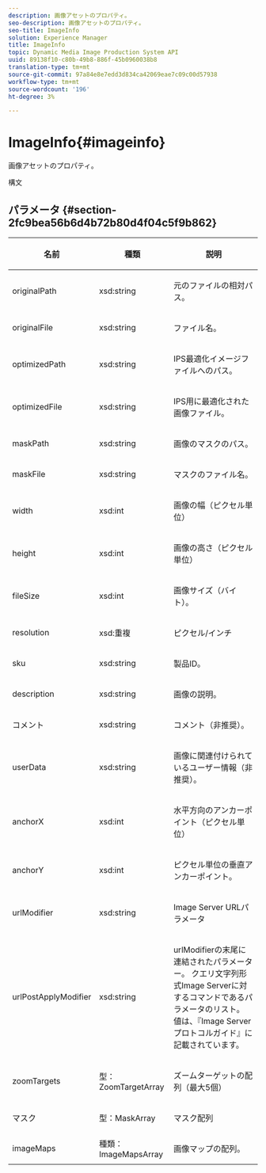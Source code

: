 ```yaml
---
description: 画像アセットのプロパティ。
seo-description: 画像アセットのプロパティ。
seo-title: ImageInfo
solution: Experience Manager
title: ImageInfo
topic: Dynamic Media Image Production System API
uuid: 89138f10-c80b-49b8-886f-45b0960038b8
translation-type: tm+mt
source-git-commit: 97a84e8e7edd3d834ca42069eae7c09c00d57938
workflow-type: tm+mt
source-wordcount: '196'
ht-degree: 3%

---
```



# ImageInfo{#imageinfo}

画像アセットのプロパティ。

構文

## パラメータ {#section-2fc9bea56b6d4b72b80d4f04c5f9b862}

<table id="table_04100BB8ABD84EF68B0A7CE3AD946414"> 
 <thead> 
  <tr> 
   <th colname="col1" class="entry"> <p>名前 </p> </th> 
   <th colname="col2" class="entry"> <p>種類 </p> </th> 
   <th colname="col3" class="entry"> <p>説明 </p> </th> 
  </tr> 
 </thead>
 <tbody> 
  <tr> 
   <td colname="col1"> <span class="codeph"> <span class="varname"> originalPath</span> </span> </td> 
   <td colname="col2"> <span class="codeph"> xsd:string</span> </td> 
   <td colname="col3"> <p>元のファイルの相対パス。 </p> </td> 
  </tr> 
  <tr> 
   <td colname="col1"> <span class="codeph"><span class="varname"> originalFile</span> </span> </td> 
   <td colname="col2"> <span class="codeph"> xsd:string</span> </td> 
   <td colname="col3"> <p>ファイル名。 </p> </td> 
  </tr> 
  <tr> 
   <td colname="col1"> <span class="codeph"><span class="varname"> optimizedPath</span> </span> </td> 
   <td colname="col2"> <span class="codeph"> xsd:string</span> </td> 
   <td colname="col3"> <p>IPS最適化イメージファイルへのパス。 </p> </td> 
  </tr> 
  <tr> 
   <td colname="col1"> <span class="codeph"> <span class="varname"> optimizedFile</span> </span> </td> 
   <td colname="col2"> <span class="codeph"> xsd:string</span> </td> 
   <td colname="col3"> <p>IPS用に最適化された画像ファイル。 </p> </td> 
  </tr> 
  <tr> 
   <td colname="col1"> <span class="codeph"> <span class="varname"> maskPath</span> </span> </td> 
   <td colname="col2"> <span class="codeph"> xsd:string</span> </td> 
   <td colname="col3"> <p>画像のマスクのパス。 </p> </td> 
  </tr> 
  <tr> 
   <td colname="col1"> <span class="codeph"> <span class="varname"> maskFile</span> </span> </td> 
   <td colname="col2"> <span class="codeph"> xsd:string</span> </td> 
   <td colname="col3"> <p>マスクのファイル名。 </p> </td> 
  </tr> 
  <tr> 
   <td colname="col1"> <span class="codeph"> <span class="varname"> width</span> </span> </td> 
   <td colname="col2"> <span class="codeph"> xsd:int</span> </td> 
   <td colname="col3"> <p>画像の幅（ピクセル単位） </p> </td> 
  </tr> 
  <tr> 
   <td colname="col1"> <span class="codeph"> <span class="varname"> height</span> </span> </td> 
   <td colname="col2"> <span class="codeph"> xsd:int</span> </td> 
   <td colname="col3"> <p>画像の高さ（ピクセル単位） </p> </td> 
  </tr> 
  <tr> 
   <td colname="col1"> <span class="codeph"> <span class="varname"> fileSize</span> </span> </td> 
   <td colname="col2"> <span class="codeph"> xsd:int</span> </td> 
   <td colname="col3"> <p>画像サイズ（バイト）。 </p> </td> 
  </tr> 
  <tr> 
   <td colname="col1"> <span class="codeph"> <span class="varname"> resolution</span> </span> </td> 
   <td colname="col2"> <span class="codeph"> xsd:重複</span> </td> 
   <td colname="col3"> <p>ピクセル/インチ </p> </td> 
  </tr> 
  <tr> 
   <td colname="col1"> <span class="codeph"> <span class="varname"> sku</span> </span> </td> 
   <td colname="col2"> <span class="codeph"> xsd:string</span> </td> 
   <td colname="col3"> <p>製品ID。 </p> </td> 
  </tr> 
  <tr> 
   <td colname="col1"> <span class="codeph"> <span class="varname"> description</span> </span> </td> 
   <td colname="col2"> <span class="codeph"> xsd:string</span> </td> 
   <td colname="col3"> <p>画像の説明。 </p> </td> 
  </tr> 
  <tr> 
   <td colname="col1"> <span class="codeph"> <span class="varname"> コメント</span> </span> </td> 
   <td colname="col2"> <span class="codeph"> xsd:string</span> </td> 
   <td colname="col3"> <p>コメント（非推奨）。 </p> </td> 
  </tr> 
  <tr> 
   <td colname="col1"> <span class="codeph"> <span class="varname"> userData</span> </span> </td> 
   <td colname="col2"> <span class="codeph"> xsd:string</span> </td> 
   <td colname="col3"> <p>画像に関連付けられているユーザー情報（非推奨）。 </p> </td> 
  </tr> 
  <tr> 
   <td colname="col1"> <span class="codeph"> <span class="varname"> anchorX</span> </span> </td> 
   <td colname="col2"> <span class="codeph"> xsd:int</span> </td> 
   <td colname="col3"> <p>水平方向のアンカーポイント（ピクセル単位） </p> </td> 
  </tr> 
  <tr> 
   <td colname="col1"> <span class="codeph"> <span class="varname"> anchorY</span> </span> </td> 
   <td colname="col2"> <span class="codeph"> xsd:int</span> </td> 
   <td colname="col3"> <p>ピクセル単位の垂直アンカーポイント。 </p> </td> 
  </tr> 
  <tr> 
   <td colname="col1"> <span class="codeph"> <span class="varname"> urlModifier</span> </span> </td> 
   <td colname="col2"> <span class="codeph"> xsd:string</span> </td> 
   <td colname="col3"> <p>Image Server URLパラメータ </p> </td> 
  </tr> 
  <tr> 
   <td colname="col1"> <span class="codeph"> <span class="varname"> urlPostApplyModifier</span> </span> </td> 
   <td colname="col2"> <span class="codeph"> xsd:string</span> </td> 
   <td colname="col3"> <p><span class="codeph"> urlModifier</span>の末尾に連結されたパラメーター。 クエリ文字列形式Image Serverに対するコマンドであるパラメータのリスト。 値は、『Image Serverプロトコルガイド』に記載されています。 </p> </td> 
  </tr> 
  <tr> 
   <td colname="col1"> <span class="codeph"> <span class="varname"> zoomTargets</span> </span> </td> 
   <td colname="col2"> <span class="codeph"> 型：ZoomTargetArray</span> </td> 
   <td colname="col3"> <p>ズームターゲットの配列（最大5個） </p> </td> 
  </tr> 
  <tr> 
   <td colname="col1"> <span class="codeph"> <span class="varname"> マスク</span> </span> </td> 
   <td colname="col2"> <span class="codeph"> 型：MaskArray</span> </td> 
   <td colname="col3"> <p>マスク配列 </p> </td> 
  </tr> 
  <tr> 
   <td colname="col1"> <span class="codeph"> <span class="varname"> imageMaps</span> </span> </td> 
   <td colname="col2"> <span class="codeph"> 種類：ImageMapsArray</span> </td> 
   <td colname="col3"> <p>画像マップの配列。 </p> </td> 
  </tr> 
 </tbody> 
</table>

